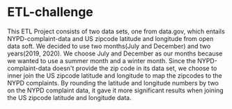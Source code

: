 # ETL-challenge

This ETL Project consists of two data sets, one from data.gov, which entails NYPD-complaint-data and US zipcode latitude and longitude from open data soft. We decided to use two months(July and December) and two years(2019, 2020). We choose July and December as our months because we wanted to use a summer month and a winter month. 
Since the NYPD-complaint-data doesn't provide the zip code in its data set, we choose to inner join the US zipcode latitude and longitude to map the zipcodes to the NYPD complaints. By rounding the latitude and longitude numbers by two on the NYPD complaint data, it gave it more significant results when joining the US zipcode latitude and longitude data.
